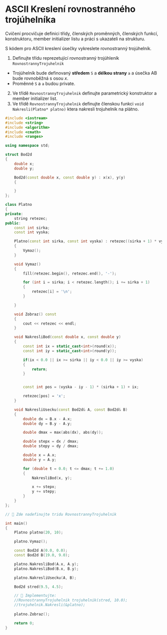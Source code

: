 # ASCII Kreslení rovnostranného trojúhelníka

Cvičení procvičuje definici třídy, členských proměnných, členských funkcí, konstruktoru, member initializer listu a práci s ukazateli na strukturu.

S kódem pro ASCII kreslení úsečky vykreslete rovnostranný trojúhelník.

1) Definujte třídu reprezetující rovnostranný trojúhleník `RovnostrannyTrojuhelnik`
- Trojúhelník bude definovaný **středem** `S` a **délkou strany** `a` a úsečka AB bude rovnoběžná s osou *x*.
- Proměnné `S` a `a` budou private.
2) Ve třídě `RovnostrannyTrojuhelnik` definujte parametrický konstruktor a member initializer list.
3) Ve třídě `RovnostrannyTrojuhelnik` definujte členskou funkci `void Nakresli(Platno* platno)` ktera nakresli trojuhelnik na plátno.

```cpp
#include <iostream>
#include <string>
#include <algorithm>
#include <cmath>
#include <ranges>

using namespace std;

struct Bod2d
{
    double x;
    double y;

    Bod2d(const double x, const double y) : x(x), y(y)
    {

    }
};

class Platno
{
private:
    string retezec;
public:
    const int sirka;
    const int vyska;

    Platno(const int sirka, const int vyska) : retezec((sirka + 1) * vyska, '-'), sirka(sirka), vyska(vyska)
    {
        Vymaz();
    }

    void Vymaz()
    {
        fill(retezec.begin(), retezec.end(), '-');

        for (int i = sirka; i < retezec.length(); i += sirka + 1)
        {
            retezec[i] = '\n';
        }

    }

    void Zobraz() const
    {
        cout << retezec << endl;
    }

    void NakresliBod(const double x, const double y)
    {
        const int ix = static_cast<int>(round(x));
        const int iy = static_cast<int>(round(y));

        if(ix < 0.0 || ix >= sirka || iy < 0.0 || iy >= vyska)
        {
            return;
        }


        const int pos = (vyska - iy - 1) * (sirka + 1) + ix;

        retezec[pos] = 'x';
    }

    void NakresliUsecku(const Bod2d& A, const Bod2d& B)
    {
        double dx = B.x - A.x;
        double dy = B.y - A.y;

        double dmax = max(abs(dx), abs(dy));

        double stepx = dx / dmax;
        double stepy = dy / dmax;

        double x = A.x;
        double y = A.y;

        for (double t = 0.0; t <= dmax; t += 1.0)
        {
            NakresliBod(x, y);

            x += stepx;
            y += stepy;
        }
    }
};

// 🚀 Zde nadefinujte tridu RovnostrannyTrojuhelnik

int main()
{
    Platno platno(20, 10);

    platno.Vymaz();

    const Bod2d A(0.0, 0.0);
    const Bod2d B(19.0, 9.0);

    platno.NakresliBod(A.x, A.y);
    platno.NakresliBod(B.x, B.y);

    platno.NakresliUsecku(A, B); 

    Bod2d stred(9.5, 4.5);

    // 🚀 Implementujte:
    //RovnostrannyTrojuhelnik trojuhelnik(stred, 10.0);
    //trojuhelnik.Nakresli(&platno);
    
    platno.Zobraz();

    return 0;
}
```
